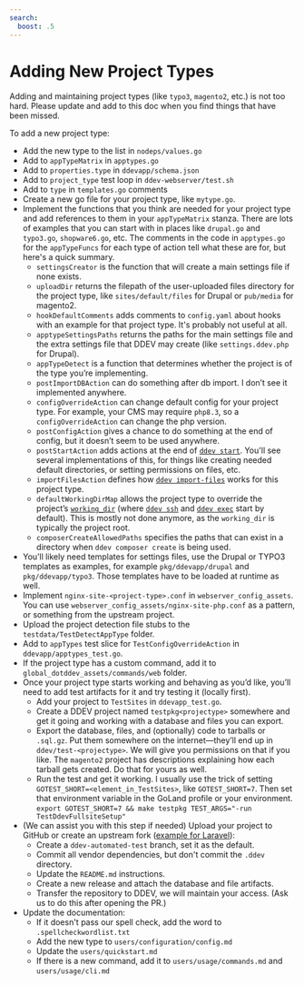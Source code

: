 ```yaml
---
search:
  boost: .5
---
```

# Adding New Project Types

Adding and maintaining project types (like `typo3`, `magento2`, etc.) is not too hard. Please update and add to this doc when you find things that have been missed.

To add a new project type:

* Add the new type to the list in `nodeps/values.go`
* Add to `appTypeMatrix` in `apptypes.go`
* Add to `properties.type` in `ddevapp/schema.json`
* Add to `project_type` test loop in `ddev-webserver/test.sh`
* Add to `type` in `templates.go` comments
* Create a new go file for your project type, like `mytype.go`.
* Implement the functions that you think are needed for your project type and add references to them in your `appTypeMatrix` stanza. There are lots of examples that you can start with in places like `drupal.go` and `typo3.go`, `shopware6.go`, etc. The comments in the code in `apptypes.go` for the `appTypeFuncs` for each type of action tell what these are for, but here's a quick summary.
    * `settingsCreator` is the function that will create a main settings file if none exists.
    * `uploadDir` returns the filepath of the user-uploaded files directory for the project type, like `sites/default/files` for Drupal or `pub/media` for magento2.
    * `hookDefaultComments` adds comments to `config.yaml` about hooks with an example for that project type. It's probably not useful at all.
    * `apptypeSettingsPaths` returns the paths for the main settings file and the extra settings file that DDEV may create (like `settings.ddev.php` for Drupal).
    * `appTypeDetect` is a function that determines whether the project is of the type you’re implementing.
    * `postImportDBAction` can do something after db import. I don’t see it implemented anywhere.
    * `configOverrideAction` can change default config for your project type. For example, your CMS may require `php8.3`, so a `configOverrideAction` can change the php version.
    * `postConfigAction` gives a chance to do something at the end of config, but it doesn’t seem to be used anywhere.
    * `postStartAction` adds actions at the end of [`ddev start`](../users/usage/commands.md#start). You'll see several implementations of this, for things like creating needed default directories, or setting permissions on files, etc.
    * `importFilesAction` defines how [`ddev import-files`](../users/usage/commands.md#import-files) works for this project type.
    * `defaultWorkingDirMap` allows the project type to override the project’s [`working_dir`](../users/configuration/config.md#working_dir) (where [`ddev ssh`](../users/usage/commands.md#ssh) and [`ddev exec`](../users/usage/commands.md#exec) start by default). This is mostly not done anymore, as the `working_dir` is typically the project root.
    * `composerCreateAllowedPaths` specifies the paths that can exist in a directory when `ddev composer create` is being used.
* You’ll likely need templates for settings files, use the Drupal or TYPO3 templates as examples, for example `pkg/ddevapp/drupal` and `pkg/ddevapp/typo3`. Those templates have to be loaded at runtime as well.
* Implement `nginx-site-<project-type>.conf` in `webserver_config_assets`. You can use `webserver_config_assets/nginx-site-php.conf` as a pattern, or something from the upstream project.
* Upload the project detection file stubs to the `testdata/TestDetectAppType` folder.
* Add to `appTypes` test slice for `TestConfigOverrideAction` in `ddevapp/apptypes_test.go`.
* If the project type has a custom command, add it to `global_dotddev_assets/commands/web` folder.
* Once your project type starts working and behaving as you’d like, you’ll need to add test artifacts for it and try testing it (locally first).
    * Add your project to `TestSites` in `ddevapp_test.go`.
    * Create a DDEV project named `testpkg<projectype>` somewhere and get it going and working with a database and files you can export.
    * Export the database, files, and (optionally) code to tarballs or `.sql.gz`. Put them somewhere on the internet—they’ll end up in `ddev/test-<projectype>`. We will give you permissions on that if you like. The `magento2` project has descriptions explaining how each tarball gets created. Do that for yours as well.
    * Run the test and get it working. I usually use the trick of setting `GOTEST_SHORT=<element_in_TestSites>`, like `GOTEST_SHORT=7`. Then set that environment variable in the GoLand profile or your environment. `export GOTEST_SHORT=7 && make testpkg TEST_ARGS="-run TestDdevFullsiteSetup"`
* (We can assist you with this step if needed) Upload your project to GitHub or create an upstream fork ([example for Laravel](https://github.com/ddev/test-laravel)):
    * Create a `ddev-automated-test` branch, set it as the default.
    * Commit all vendor dependencies, but don't commit the `.ddev` directory.
    * Update the `README.md` instructions.
    * Create a new release and attach the database and file artifacts.
    * Transfer the repository to DDEV, we will maintain your access. (Ask us to do this after opening the PR.)
* Update the documentation:
    * If it doesn't pass our spell check, add the word to `.spellcheckwordlist.txt`
    * Add the new type to `users/configuration/config.md`
    * Update the `users/quickstart.md`
    * If there is a new command, add it to `users/usage/commands.md` and `users/usage/cli.md`
